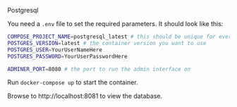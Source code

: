 Postgresql

You need a ```.env``` file to set the required parameters.  It should look like this:

```bash
COMPOSE_PROJECT_NAME=postgresql_latest # this should be unique for every version of postgres since the data volume will be persisted and will be named based on this value.
POSTGRES_VERSION=latest # the container version you want to use
POSTGRES_USER=YourUserNameHere
POSTGRES_PASSWORD=YourUserPasswordHere

ADMINER_PORT=8080 # the port to run the admin interface on
```


Run ```docker-compose up``` to start the container.

Browse to http://localhost:8081 to view the database.
